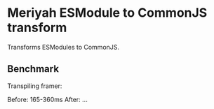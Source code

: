 # Meriyah ESModule to CommonJS transform

Transforms ESModules to CommonJS.

## Benchmark

Transpiling framer:

Before: 165-360ms
After: ...
